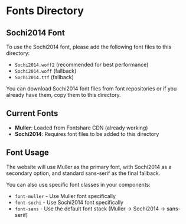 # Fonts Directory

## Sochi2014 Font

To use the Sochi2014 font, please add the following font files to this directory:

- `Sochi2014.woff2` (recommended for best performance)
- `Sochi2014.woff` (fallback)
- `Sochi2014.ttf` (fallback)

You can download Sochi2014 font files from font repositories or if you already have them, copy them to this directory.

## Current Fonts

- **Muller**: Loaded from Fontshare CDN (already working)
- **Sochi2014**: Requires font files to be added to this directory

## Font Usage

The website will use Muller as the primary font, with Sochi2014 as a secondary option, and standard sans-serif as the final fallback.

You can also use specific font classes in your components:
- `font-muller` - Use Muller font specifically
- `font-sochi` - Use Sochi2014 font specifically
- `font-sans` - Use the default font stack (Muller → Sochi2014 → sans-serif)
